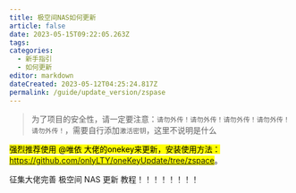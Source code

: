 ```yaml
---
title: 极空间NAS如何更新
article: false
date: 2023-05-15T09:22:05.263Z
tags:
categories: 
  - 新手指引
  - 如何更新
editor: markdown
dateCreated: 2023-05-12T04:25:24.817Z
permalink: /guide/update_version/zspase
---
```



> 为了项目的安全性，请一定要注意：`请勿外传！请勿外传！请勿外传！请勿外传！请勿外传！`，需要自行添加`激活密钥`，这里不说明是什么

<mark>强烈推荐使用 @唯依 大佬的onekey来更新，安装使用方法：<https://github.com/onlyLTY/oneKeyUpdate/tree/zspace></mark>。


征集大佬完善 极空间 NAS 更新 教程！！！！！！！！